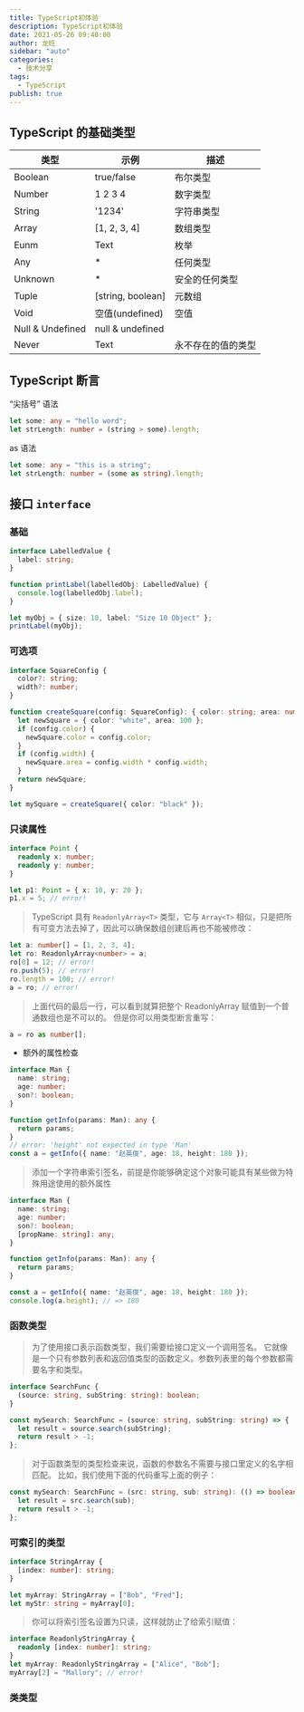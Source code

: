 ```yaml
---
title: TypeScript初体验
description: TypeScript初体验
date: 2021-05-26 09:40:00
author: 龙旺
sidebar: "auto"
categories:
  - 技术分享
tags:
  - TypeScript
publish: true
---
```


## TypeScript 的基础类型

| 类型             | 示例              | 描述               |
| ---------------- | ----------------- | ------------------ |
| Boolean          | true/false        | 布尔类型           |
| Number           | 1 2 3 4           | 数字类型           |
| String           | '1234'            | 字符串类型         |
| Array            | [1, 2, 3, 4]      | 数组类型           |
| Eunm             | Text              | 枚举               |
| Any              | \*                | 任何类型           |
| Unknown          | \*                | 安全的任何类型     |
| Tuple            | [string, boolean] | 元数组             |
| Void             | 空值(undefined)   | 空值               |
| Null & Undefined | null & undefined  |                    |
| Never            | Text              | 永不存在的值的类型 |

## TypeScript 断言

“尖括号” 语法

```ts
let some: any = "hello word";
let strLength: number = (string > some).length;
```

as 语法

```ts
let some: any = "this is a string";
let strLength: number = (some as string).length;
```

## 接口 `interface`

### 基础

```ts
interface LabelledValue {
  label: string;
}

function printLabel(labelledObj: LabelledValue) {
  console.log(labelledObj.label);
}

let myObj = { size: 10, label: "Size 10 Object" };
printLabel(myObj);
```

### 可选项

```ts
interface SquareConfig {
  color?: string;
  width?: number;
}

function createSquare(config: SquareConfig): { color: string; area: number } {
  let newSquare = { color: "white", area: 100 };
  if (config.color) {
    newSquare.color = config.color;
  }
  if (config.width) {
    newSquare.area = config.width * config.width;
  }
  return newSquare;
}

let mySquare = createSquare({ color: "black" });
```

### 只读属性

```ts
interface Point {
  readonly x: number;
  readonly y: number;
}

let p1: Point = { x: 10, y: 20 };
p1.x = 5; // error!
```

> TypeScript 具有 `ReadonlyArray<T>` 类型，它与 `Array<T>` 相似，只是把所有可变方法去掉了，因此可以确保数组创建后再也不能被修改：

```ts
let a: number[] = [1, 2, 3, 4];
let ro: ReadonlyArray<number> = a;
ro[0] = 12; // error!
ro.push(5); // error!
ro.length = 100; // error!
a = ro; // error!
```

> 上面代码的最后一行，可以看到就算把整个 ReadonlyArray 赋值到一个普通数组也是不可以的。 但是你可以用类型断言重写：

```ts
a = ro as number[];
```

- 额外的属性检查

```ts
interface Man {
  name: string;
  age: number;
  son?: boolean;
}

function getInfo(params: Man): any {
  return params;
}
// error: 'height' not expected in type 'Man'
const a = getInfo({ name: "赵英俊", age: 18, height: 180 });
```

> 添加一个字符串索引签名，前提是你能够确定这个对象可能具有某些做为特殊用途使用的额外属性

```ts
interface Man {
  name: string;
  age: number;
  son?: boolean;
  [propName: string]: any;
}

function getInfo(params: Man): any {
  return params;
}

const a = getInfo({ name: "赵英俊", age: 18, height: 180 });
console.log(a.height); // => 180
```

### 函数类型

> 为了使用接口表示函数类型，我们需要给接口定义一个调用签名。 它就像是一个只有参数列表和返回值类型的函数定义。参数列表里的每个参数都需要名字和类型。

```ts
interface SearchFunc {
  (source: string, subString: string): boolean;
}

const mySearch: SearchFunc = (source: string, subString: string) => {
  let result = source.search(subString);
  return result > -1;
};
```

> 对于函数类型的类型检查来说，函数的参数名不需要与接口里定义的名字相匹配。 比如，我们使用下面的代码重写上面的例子：

```ts
const mySearch: SearchFunc = (src: string, sub: string): (() => boolean) => {
  let result = src.search(sub);
  return result > -1;
};
```

### 可索引的类型

```ts
interface StringArray {
  [index: number]: string;
}

let myArray: StringArray = ["Bob", "Fred"];
let myStr: string = myArray[0];
```

> 你可以将索引签名设置为只读，这样就防止了给索引赋值：

```ts
interface ReadonlyStringArray {
  readonly [index: number]: string;
}
let myArray: ReadonlyStringArray = ["Alice", "Bob"];
myArray[2] = "Mallory"; // error!
```

### 类类型

```ts
```